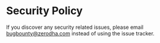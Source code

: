 # Security Policy

If you discover any security related issues, please email bugbounty@zerodha.com instead of using the issue tracker.
